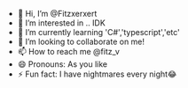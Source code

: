 - 👋 Hi, I’m @Fitzxerxert
- 👀 I’m interested in .. IDK
- 🌱 I’m currently learning 'C#','typescript','etc'
- 💞️ I’m looking to collaborate on me!
- 📫 How to reach me @fitz_v
- 😄 Pronouns: As you like
- ⚡ Fun fact: I have nightmares every night😂

<!---
Lubient/Lubient is a ✨ special ✨ repository because its `README.md` (this file) appears on your GitHub profile.
You can click the Preview link to take a look at your changes.
--->
